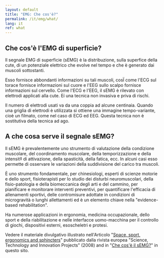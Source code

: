```yaml
---
layout: default
title: "EMG: Che cos'è?"
permalink: /it/emg/what/
lang: it
ref: what
---
```


## Che cos'è l'EMG di superficie?

Il segnale EMG di superficie (sEMG) è la distribuzione, sulla superfice della cute, di un potenziale elettrico che evolve nel tempo e che è generato dai muscoli sottostanti.

Esso fornisce abbondanti informazioni su tali muscoli, cosÏ come l'ECG sul torace fornisce informazioni sul cuore e l'EEG sullo scalpo fornisce informazioni sul cervello. Come l'ECG e l'EEG, il sEMG è rilevato con elettrodi applicati alla cute. Eí una tecnica non invasiva e priva di rischi.

Il numero di elettrodi usati va da una coppia ad alcune centinaia. Quando una griglia di elettrodi è utilizzata si ottiene una immagine tempo-variante, cioè un filmato, come nel caso di ECG ed EEG. Questa tecnica non è sostitutiva della tecnica ad ago.

## A che cosa serve il segnale sEMG?

Il sEMG è prevalentemente uno strumento di valutazione della condizione muscolare, del coordinamento muscolare, della temporizzazione e della intensit‡ di attivazione, della spasticità, della fatica, ecc. In alcuni casi esso permette di osservare le variazioni della suddivisione del carico tra muscoli.

È uno strumento fondamentale, per chinesiologi, esperti di scienze motorie e dello sport, fisioterapisti per lo studio dei disturbi neuromuscolari, della fisio-patologia  e della biomeccanica degli arti e del cammino, per pianificare e monitorare interventi preventivi, per quantificare l'efficacia di allenamenti sportivi, delle contromisure adottate in condizioni di microgravità o lunghi allettamenti ed è un elemento chiave nella "evidence-based rehabilitation".

Ha numerose applicazioni in ergonomia, medicina occupazionale, dello sport e della riabilitazione e nelle interfacce uomo-macchina per il controllo di giochi, dispositivi esterni, esoscheletri e protesi.

Vedere il materiale divulgativo illustrato nell'Articolo "[Space, sport, ergonomics and sphincters](/assets/pdfs/space_sport_ergonomics_sphincters.pdf)" pubblicato dalla rivista europea "Science, Technology and Innovation Projects" (2008) and in "[Che cos'è il sEMG?](/it/emg/what/semg)" in questo sito.
